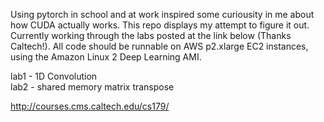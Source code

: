 Using pytorch in school and at work inspired some curiousity in me about how CUDA actually works. This repo displays my attempt to figure it out. Currently working through the labs posted at the link below (Thanks Caltech!). All code should be runnable on AWS p2.xlarge EC2 instances, using the Amazon Linux 2 Deep Learning AMI.

lab1 - 1D Convolution<br/>
lab2 - shared memory matrix transpose


http://courses.cms.caltech.edu/cs179/
